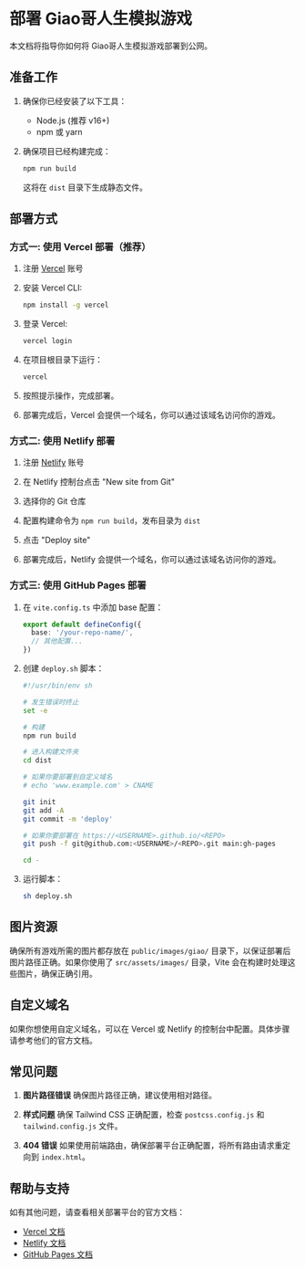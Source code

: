 # 部署 Giao哥人生模拟游戏

本文档将指导你如何将 Giao哥人生模拟游戏部署到公网。

## 准备工作

1. 确保你已经安装了以下工具：
   - Node.js (推荐 v16+)
   - npm 或 yarn

2. 确保项目已经构建完成：
   ```bash
   npm run build
   ```
   这将在 `dist` 目录下生成静态文件。

## 部署方式

### 方式一: 使用 Vercel 部署（推荐）

1. 注册 [Vercel](https://vercel.com/) 账号

2. 安装 Vercel CLI:
   ```bash
   npm install -g vercel
   ```

3. 登录 Vercel:
   ```bash
   vercel login
   ```

4. 在项目根目录下运行：
   ```bash
   vercel
   ```

5. 按照提示操作，完成部署。

6. 部署完成后，Vercel 会提供一个域名，你可以通过该域名访问你的游戏。

### 方式二: 使用 Netlify 部署

1. 注册 [Netlify](https://www.netlify.com/) 账号

2. 在 Netlify 控制台点击 "New site from Git"

3. 选择你的 Git 仓库

4. 配置构建命令为 `npm run build`，发布目录为 `dist`

5. 点击 "Deploy site"

6. 部署完成后，Netlify 会提供一个域名，你可以通过该域名访问你的游戏。

### 方式三: 使用 GitHub Pages 部署

1. 在 `vite.config.ts` 中添加 base 配置：
   ```typescript
   export default defineConfig({
     base: '/your-repo-name/',
     // 其他配置...
   })
   ```

2. 创建 `deploy.sh` 脚本：
   ```bash
   #!/usr/bin/env sh

   # 发生错误时终止
   set -e

   # 构建
   npm run build

   # 进入构建文件夹
   cd dist

   # 如果你要部署到自定义域名
   # echo 'www.example.com' > CNAME

   git init
   git add -A
   git commit -m 'deploy'

   # 如果你要部署在 https://<USERNAME>.github.io/<REPO>
   git push -f git@github.com:<USERNAME>/<REPO>.git main:gh-pages

   cd -
   ```

3. 运行脚本：
   ```bash
   sh deploy.sh
   ```

## 图片资源

确保所有游戏所需的图片都存放在 `public/images/giao/` 目录下，以保证部署后图片路径正确。如果你使用了 `src/assets/images/` 目录，Vite 会在构建时处理这些图片，确保正确引用。

## 自定义域名

如果你想使用自定义域名，可以在 Vercel 或 Netlify 的控制台中配置。具体步骤请参考他们的官方文档。

## 常见问题

1. **图片路径错误**
   确保图片路径正确，建议使用相对路径。

2. **样式问题**
   确保 Tailwind CSS 正确配置，检查 `postcss.config.js` 和 `tailwind.config.js` 文件。

3. **404 错误**
   如果使用前端路由，确保部署平台正确配置，将所有路由请求重定向到 `index.html`。

## 帮助与支持

如有其他问题，请查看相关部署平台的官方文档：
- [Vercel 文档](https://vercel.com/docs)
- [Netlify 文档](https://docs.netlify.com/)
- [GitHub Pages 文档](https://docs.github.com/en/pages) 
